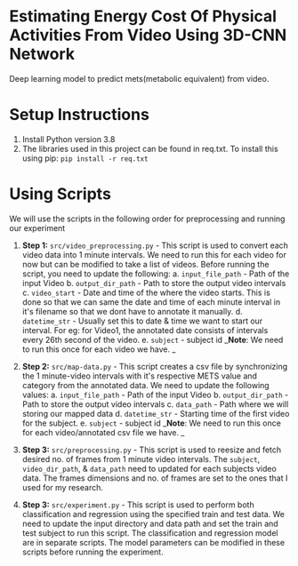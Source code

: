 # Estimating Energy Cost Of Physical Activities From Video Using 3D-CNN Network
Deep learning model to predict mets(metabolic equivalent) from video. 

# Setup Instructions
1. Install Python version 3.8
2. The libraries used in this project can be found in req.txt. To install this using pip: `pip install -r req.txt`

# Using Scripts
We will use the scripts in the following order for preprocessing and running our experiment
1. **Step 1:** `src/video_preprocessing.py` - This script is used to convert each video data into 1 minute intervals. We need to run this for each video for now but can be modified to take a list of videos. Before running the script, you need to update the following: 
  a. `input_file_path` - Path of the input Video
  b. `output_dir_path` - Path to store the output video intervals
  c. `video_start` - Date and time of the where the video starts. This is done so that we can same the date and time of each minute interval in it's filename so that we dont have to annotate it manually. 
  d. `datetime_str` - Usually set this to date & time we want to start our interval. For eg: for Video1, the annotated date consists of intervals every 26th second of the video.
  e. `subject` - subject id 
_**Note**: We need to run this once for each video we have. _

2. **Step 2:** `src/map-data.py` - This script creates a csv file by synchronizing the 1 minute-video intervals with it's respective METS value and category from the annotated data. We need to update the following values: 
  a. `input_file_path` - Path of the input Video
  b. `output_dir_path` - Path to store the output video intervals
  c. `data_path` - Path where we will storing our mapped data
  d. `datetime_str` - Starting time of the first video for the subject. 
  e. `subject` - subject id 
_**Note**: We need to run this once for each video/annotated csv file we have. _

3. **Step 3:** `src/preprocessing.py` - This script is used to reesize and fetch desired no. of frames from 1 minute video intervals. The `subject`, `video_dir_path`, & `data_path` need to updated for each subjects video data. The frames dimensions and no. of frames are set to the ones that I used for my research. 

4. **Step 3:** `src/experiment.py` - This script is used to perform both classification and regression using the specified train and test data. We need to update the input directory and data path and set the train and test subject to run this script. The classification and regression model are in separate scripts. The model parameters can be modified in these scripts before running the experiment. 







